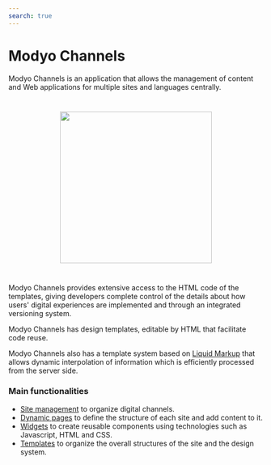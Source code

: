 ```yaml
---
search: true
---
```


# Modyo Channels

Modyo Channels is an application that allows the management of content and Web applications for multiple sites and languages centrally.

<img src="/assets/img/channels/header.jpg" style="margin: 40px auto; width: 300px; display: block;">

Modyo Channels provides extensive access to the HTML code of the templates, giving developers complete control of the details about how users' digital experiences are implemented and through an integrated versioning system.

Modyo Channels has design templates, editable by HTML that facilitate code reuse.

Modyo Channels also has a template system based on [Liquid Markup](/guides/channels/liquid-markup.html) that allows dynamic interpolation of information which is efficiently processed from the server side.

### Main functionalities
- [Site management](/guides/channels/sites.html) to organize digital channels.
- [Dynamic pages](/guides/channels/pages.html) to define the structure of each site and add content to it.
- [Widgets](/guides/channels/widgets.html) to create reusable components using technologies such as Javascript, HTML and CSS.
- [Templates](/guides/channels/templates.html) to organize the overall structures of the site and the design system.


